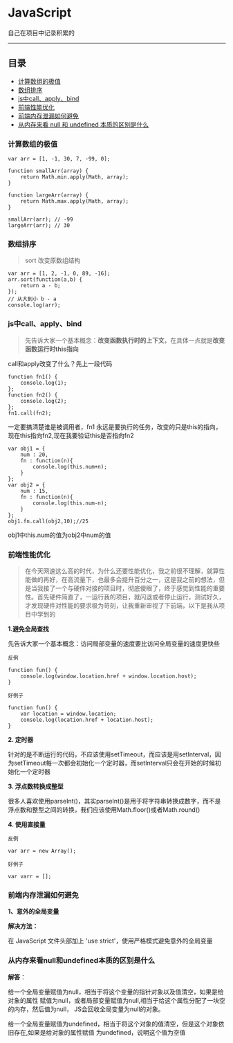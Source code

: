 # JavaScript

自己在项目中记录积累的

-------------

## 目录

* [计算数组的极值](#计算数组的极值)
* [数组排序](#数组排序)
* [js中call、apply、bind](#js中call、apply、bind)
* [前端性能优化](*前端性能优化)
* [前端内存泄漏如何避免](#前端内存泄漏如何避免)
* [从内存来看 null 和 undefined 本质的区别是什么](#从内存来看null和undefined本质的区别是什么)



### 计算数组的极值

```
var arr = [1, -1, 30, 7, -99, 0];

function smallArr(array) {
    return Math.min.apply(Math, array);
}

function largeArr(array) {
    return Math.max.apply(Math, array);
}

smallArr(arr); // -99
largeArr(arr); // 30
```


### 数组排序
> sort 改变原数组结构

```
var arr = [1, 2, -1, 0, 89, -16];
arr.sort(function(a,b) {
    return a - b;
});
// 从大到小 b - a
console.log(arr);
```



### js中call、apply、bind

> 先告诉大家一个基本概念：**改变函数执行时的上下文**，在具体一点就是**改变函数运行时this指向**

call和apply改变了什么？先上一段代码
```
function fn1() {
    console.log(1);
};
function fn2() {
    console.log(2);
};
fn1.call(fn2);
```

一定要搞清楚谁是被调用者，fn1 永远是要执行的任务，改变的只是this的指向，现在this指向fn2,现在我要验证this是否指向fn2

```
var obj1 = {
    num : 20,
    fn : function(n){
        console.log(this.num+n);
    }
};
var obj2 = {
    num : 15,
    fn : function(n){
        console.log(this.num-n);
    }
};
obj1.fn.call(obj2,10);//25
```
obj1中this.num的值为obj2中num的值



### 前端性能优化
> 在今天网速这么高的时代，为什么还要性能优化，我之前很不理解，就算性能做的再好，在高流量下，也最多会提升百分之一，这是我之前的想法，但是当我接了一个与硬件对接的项目时，彻底傻眼了，终于感觉到性能的重要性。首先硬件简直了，一运行我的项目，就闪退或者停止运行，测试好久，才发现硬件对性能的要求极为苛刻，让我重新审视了下前端，以下是我从项目中学到的

**1.避免全局查找**

先告诉大家一个基本概念：访问局部变量的速度要比访问全局变量的速度更快些

`反例`

```
function fun() {
    console.log(window.location.href + window.location.host);
}
```

`好例子`   
```
function fun() {
    var location = window.location;
    console.log(location.href + location.host);
}
```

**2. 定时器**

针对的是不断运行的代码，不应该使用setTimeout，而应该是用setInterval，因为setTimeout每一次都会初始化一个定时器，而setInterval只会在开始的时候初始化一个定时器

**3. 浮点数转换成整型**

很多人喜欢使用parseInt()，其实parseInt()是用于将字符串转换成数字，而不是浮点数和整型之间的转换，我们应该使用Math.floor()或者Math.round()

**4. 使用直接量**

`反例`

    var arr = new Array();

`好例子`

    var varr = [];




### 前端内存泄漏如何避免

**1、意外的全局变量**

**解决方法：**

在 JavaScript 文件头部加上 'use strict'，使用严格模式避免意外的全局变量





### 从内存来看null和undefined本质的区别是什么

**解答**：

给一个全局变量赋值为null，相当于将这个变量的指针对象以及值清空，如果是给对象的属性 赋值为null，或者局部变量赋值为null,相当于给这个属性分配了一块空的内存，然后值为null， JS会回收全局变量为null的对象。

给一个全局变量赋值为undefined，相当于将这个对象的值清空，但是这个对象依旧存在,如果是给对象的属性赋值 为undefined，说明这个值为空值